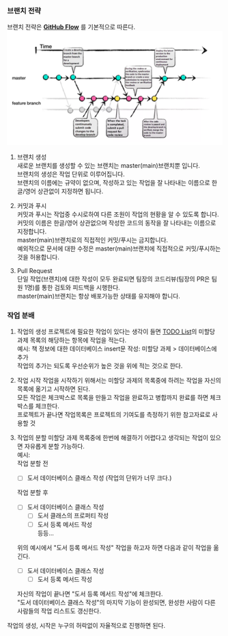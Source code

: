 ### 브랜치 전략
브랜치 전략은 **[GitHub Flow](https://docs.github.com/en/get-started/using-github/github-flow)** 를 기본적으로 따른다. 
![alt text](img/GitHubWorkFlow.png)

1. 브랜치 생성  
   새로운 브랜치를 생성할 수 있는 브랜치는 master(main)브랜치뿐 입니다.  
   브랜치의 생성은 작업 단위로 이루어집니다.  
   브랜치의 이름에는 규약이 없으며, 작성하고 있는 작업을 잘 나타내는 이름으로 한글/영어 상관없이 지정하면 됩니다.  

2. 커밋과 푸시  
    커밋과 푸시는 작업중 수시로하여 다른 조원이 작업의 현황을 알 수 있도록 합니다.  
    커밋의 이름은 한글/영어 상관없으며 작성한 코드의 동작을 잘 나타내는 이름으로 지정합니다.  
    master(main)브랜치로의 직접적인 커밋/푸시는 금지합니다.  
    예외적으로 문서에 대한 수정은 master(main)브랜치에 직접적으로 커밋/푸시하는것을 허용합니다. 

3. Pull Request  
    단일 작업(브랜치)에 대한 작성이 모두 완료되면 팀장의 코드리뷰(팀장의 PR은 팀원 1명)를 통한 검토와 피드백을 시행한다.  
    master(main)브랜치는 항상 배포가능한 상태를 유지해야 합니다. 
   
### 작업 분배
1. 작업의 생성
    프로젝트에 필요한 작업이 있다는 생각이 들면 [TODO List](/TODO%20List.md)의 미할당 과제 목록의 해당하는 항목에 작업을 적는다.  
    예시: 책 정보에 대한 데이터베이스 insert문 작성: 미할당 과제 > 데이터베이스에 추가  
    작업의 추가는 되도록 우선순위가 높은 것을 위에 적는 것으로 한다. 

1. 작업 시작
    작업을 시작하기 위해서는 미할당 과제의 목록중에 하려는 작업을 자신의 목록에 옮기고 시작하면 된다.  
    모든 작업은 체크박스로 목록을 만들고 작업을 완료하고 병합까지 완료를 하면 체크박스를 체크한다.  
    프로젝트가 끝나면 작업목록은 프로젝트의 기여도를 측정하기 위한 참고자료로 사용할 것  

1. 작업의 분할
    미할당 과제 목록중에 한번에 해결하기 어렵다고 생각되는 작업이 있으면 자유롭게 분할 가능하다.  
    예시:  
    작업 분할 전  
    - [ ] 도서 데이터베이스 클래스 작성 (작업의 단위가 너무 크다.)  

    작업 분할 후
    - [ ] 도서 데이터베이스 클래스 작성
      - [ ] 도서 클래스의 프로퍼티 작성
      - [ ] 도서 등록 메서드 작성  
      등등...
    
    위의 예시에서 "도서 등록 메서드 작성" 작업을 하고자 하면 다음과 같이 작업을 옮긴다. 
    - [ ] 도서 데이터베이스 클래스 작성
      - [ ] 도서 등록 메서드 작성   
    
    자신의 작업이 끝나면 "도서 등록 메서드 작성"에 체크한다.  
    "도서 데이터베이스 클래스 작성"의 마지막 기능이 완성되면, 완성한 사람이 다른 사람들의 작업 리스트도 갱신한다. 


작업의 생성, 시작은 누구의 허락없이 자율적으로 진행하면 된다. 

